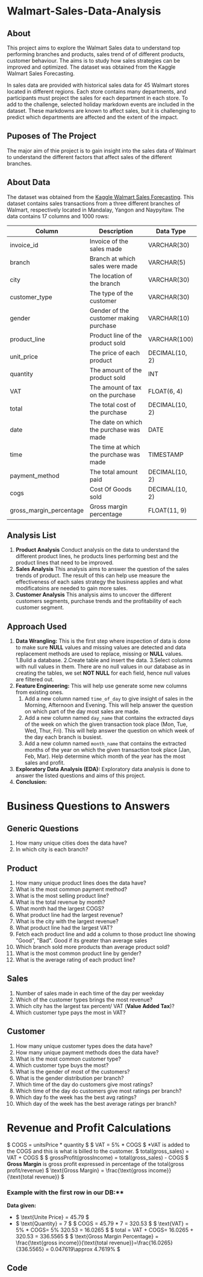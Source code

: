 # Walmart-Sales-Data-Analysis

## About

This project aims to explore the Walmart Sales data to understand top performing branches and products, sales trend of of different products, customer behaviour. The aims is to study how sales strategies can be improved and optimized. The dataset was obtained from the Kaggle Walmart Sales Forecasting.

In sales data are provided with historical sales data for 45 Walmart stores located in different regions. Each store contains many departments, and participants must project the sales for each department in each store. To add to the challenge, selected holiday markdown events are included in the dataset. These markdowns are known to affect sales, but it is challenging to predict which departments are affected and the extent of the impact.

## Puposes of The Project

The major aim of thie project is to gain insight into the sales data of Walmart to understand the different factors that affect sales of the different branches.

## About Data

The dataset was obtained from the [Kaggle Walmart Sales Forecasting](https://www.kaggle.com/c/walmart-recruiting-store-sales-forecasting). This dataset contains sales transactions from a three different branches of Walmart, respectively located in Mandalay, Yangon and Naypyitaw. The data contains 17 columns and 1000 rows:

| Column                | Description                              | Data Type      |
|------------------------|------------------------------------------|----------------|
| invoice_id            | Invoice of the sales made                | VARCHAR(30)    |
| branch                | Branch at which sales were made          | VARCHAR(5)     |
| city                  | The location of the branch               | VARCHAR(30)    |
| customer_type         | The type of the customer                 | VARCHAR(30)    |
| gender                | Gender of the customer making purchase   | VARCHAR(10)    |
| product_line          | Product line of the product sold         | VARCHAR(100)   |
| unit_price            | The price of each product                | DECIMAL(10, 2) |
| quantity              | The amount of the product sold           | INT            |
| VAT                   | The amount of tax on the purchase        | FLOAT(6, 4)    |
| total                 | The total cost of the purchase           | DECIMAL(10, 2) |
| date                  | The date on which the purchase was made  | DATE           |
| time                  | The time at which the purchase was made  | TIMESTAMP      |
| payment_method        | The total amount paid                    | DECIMAL(10, 2) |
| cogs                  | Cost Of Goods sold                       | DECIMAL(10, 2) |
| gross_margin_percentage | Gross margin percentage                | FLOAT(11, 9)   |

## Analysis List
1. **Product Analysis**
   Conduct analysis on the data to understand the different product lines, he products lines performing best and the product lines that need to be improved.
2. **Sales Analysis**
   This analysis aims to answer the question of the sales trends of product. The result of this can help use measure the effectiveness of each sales strategy the business applies and what modificatoins are needed to gain more sales.
3. **Customer Analysis**
   This analysis aims to uncover the different customers segments, purchase trends and the profitability of each customer segment.

## Approach Used
1. **Data Wrangling:** This is the first step where inspection of data is done to make sure **NULL** values and missing values are detected and data replacement methods are used to replace, missing or **NULL** values.
   1.Build a database.
   2.Create table and insert the data.
   3.Select columns with null values in them. There are no null values in our database as in creating the tables, we set **NOT NULL** for each field, hence null values are filtered out.
2. **Feature Engineering:** This will help use generate some new columns from existing ones.
   1. Add a new column named `time_of_day` to give insight of sales in the Morning, Afternoon and Evening. This will help answer the question on which part of the day most sales are made.
   2. Add a new column named `day_name` that contains the extracted days of the week on which the given transaction took place (Mon, Tue, Wed, Thur, Fri). This will help answer the question on which week of the day each branch is busiest.
   3. Add a new column named `month_name` that contains the extracted months of the year on which the given transaction took place (Jan, Feb, Mar). Help determine which month of the year has the most sales and profit.
3. **Exploratory Data Analysis (EDA):** Exploratory data analysis is done to answer the listed questions and aims of this project.
4. **Conclusion:**

# Business Questions to Answers

## Generic Questions
 1. How many unique cities does the data have?
 2. In which city is each branch?

## Product
 1. How many unique product lines does the data have?
 2. What is the most common payment method?
 3. What is the most selling product line?
 4. What is the total revenue by month?
 5. What month had the largest COGS?
 6. What product line had the largest revenue?
 7. What is the city with the largest revenue?
 8. What product line had the largest VAT?
 9. Fetch each product line and add a column to those product line showing "Good", "Bad". Good if its greater than average sales
 10. Which branch sold more products than average product sold?
 11. What is the most common product line by gender?
 12. What is the average rating of each product line?

## Sales
 1. Number of sales made in each time of the day per weekday
 2. Which of the customer types brings the most revenue?
 3. Which city has the largest tax percent/ VAT (**Value Added Tax**)?
 4. Which customer type pays the most in VAT?

## Customer
 1. How many unique customer types does the data have?
 2. How many unique payment methods does the data have?
 3. What is the most common customer type?
 4. Which customer type buys the most?
 5. What is the gender of most of the customers?
 6. What is the gender distribution per branch?
 7. Which time of the day do customers give most ratings?
 8. Which time of the day do customers give most ratings per branch?
 9. Which day fo the week has the best avg ratings?
 10. Which day of the week has the best average ratings per branch?

# Revenue and Profit Calculations

$ COGS = unitsPrice * quantity $
$ VAT = 5% * COGS $
*VAT is added to the COGS and this is what is billed to the customer.
$ total(gross_sales) = VAT + COGS $
$ grossProfit(grossIncome) = total(gross_sales) - COGS $
**Gross Margin** is gross profit expressed in percentage of the total(gross profit/revenue)
$ \text{Gross Margin} = \frac{\text{gross income}}{\text{total revenue}} $
### Example with the first row in our DB:**
**Data given:**
- $ \text{Unite Price} = 45.79 $
- $ \text{Quantity} = 7 $
$ COGS = 45.79 * 7 = 320.53 $
$ \text{VAT} = 5% * COGS\= 5% 320.53 = 16.0265 $
$ total = VAT + COGS\= 16.0265 + 320.53 = 336.5565 $
$ \text{Gross Margin Percentage} = \frac{\text{gross income}}{\text{total revenue}}\=\frac{16.0265}{336.5565} = 0.047619\\approx 4.7619% $

## Code



